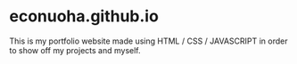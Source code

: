 # econuoha.github.io
This is my portfolio website made using HTML / CSS / JAVASCRIPT in order to show off my projects and myself.
